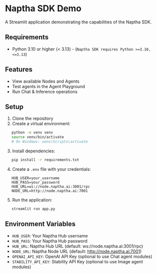 # Naptha SDK Demo

A Streamlit application demonstrating the capabilities of the Naptha SDK.

## Requirements

- Python 3.10 or higher (< 3.13) - (`Naptha SDK requires Python >=3.10, <=3.13`)

## Features

- View available Nodes and Agents
- Test agents in the Agent Playground
- Run Chat & Inference operations

## Setup

1. Clone the repository
2. Create a virtual environment:   
```bash
   python -m venv venv
   source venv/bin/activate  
   # On Windows: venv\Scripts\activate   
```
3. Install dependencies:   
```bash
   pip install -r requirements.txt   
```
4. Create a `.env` file with your credentials:   
```
   HUB_USER=your_username
   HUB_PASS=your_password
   HUB_URL=ws://node.naptha.ai:3001/rpc
   NODE_URL=http://node.naptha.ai:7001
```
5. Run the application:   
```bash
   streamlit run app.py   
```

## Environment Variables

- `HUB_USER`: Your Naptha Hub username
- `HUB_PASS`: Your Naptha Hub password
- `HUB_URL`: Naptha Hub URL (default: ws://node.naptha.ai:3001/rpc)
- `NODE_URL`: Naptha Node URL (default: http://node.naptha.ai:7001)
- `OPENAI_API_KEY`: OpenAI API Key (optional to use Chat agent modules)
- `STABILITY_API_KEY`: Stability API Key (optional to use Image agent modules)